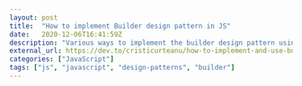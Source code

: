 ```yaml
---
layout: post
title:  "How to implement Builder design pattern in JS"
date:   2020-12-06T16:41:59Z
description: "Various ways to implement the builder design pattern using JS structures"
external_url: https://dev.to/cristicurteanu/how-to-implement-and-use-builder-pattern-in-js-1lda
categories: ["JavaScript"]
tags: ["js", "javascript", "design-patterns", "builder"]
---
```

